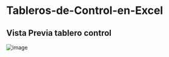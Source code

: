 # Tableros-de-Control-en-Excel
## Vista Previa tablero control
![image](https://github.com/user-attachments/assets/a1f74034-1a4d-4cdf-aa74-3a70f3b6b274)
